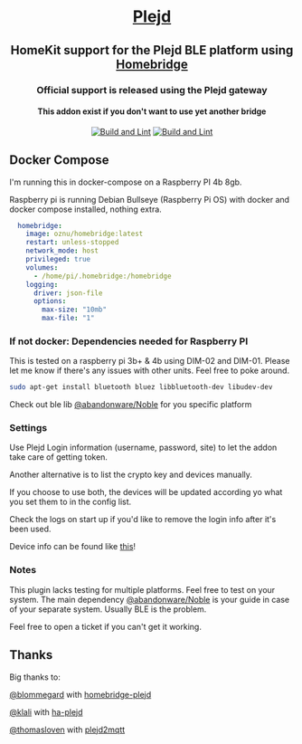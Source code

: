
<SPAN ALIGN="CENTER" STYLE="text-align:center">
<DIV ALIGN="CENTER" STYLE="text-align:center">

# [Plejd](https://www.plejd.com)

## HomeKit support for the Plejd BLE platform using [Homebridge](https://homebridge.io)

### Official support is released using the Plejd gateway

#### This addon exist if you don't want to use yet another bridge

[![Build and Lint](https://img.shields.io/github/workflow/status/herlix/homebridge-plejd/Build%20and%20Lint?style=flat-square)](https://github.com/Herlix/homebridge-plejd/actions/workflows/build.yml)
[![Build and Lint](https://img.shields.io/npm/dm/homebridge-plejd?style=flat-square)](https://github.com/Herlix/homebridge-plejd/actions/workflows/build.yml)

</DIV>
</SPAN>


## Docker Compose

I'm running this in docker-compose on a Raspberry PI 4b 8gb.

Raspberry pi is running Debian Bullseye (Raspberry Pi OS) with docker and docker compose installed, nothing extra.

```yml
  homebridge:
    image: oznu/homebridge:latest
    restart: unless-stopped
    network_mode: host
    privileged: true
    volumes:
      - /home/pi/.homebridge:/homebridge
    logging:
      driver: json-file
      options:
        max-size: "10mb"
        max-file: "1"

```

### If not docker: Dependencies needed for Raspberry PI

This is tested on a raspberry pi 3b+ & 4b using DIM-02 and DIM-01. Please let me know if there's any issues with other units. Feel free to poke around.

```bash
sudo apt-get install bluetooth bluez libbluetooth-dev libudev-dev
```

Check out ble lib [@abandonware/Noble](https://github.com/abandonware/noble) for you specific platform

### Settings

Use Plejd Login information (username, password, site) to let the addon take care of getting token.

Another alternative is to list the crypto key and devices manually.

If you choose to use both, the devices will be updated according yo what you set them to in the config list.

Check the logs on start up if you'd like to remove the login info after it's been used.

Device info can be found like [this](./docs/Device%20Info.md)!

### Notes

This plugin lacks testing for multiple platforms. Feel free to test on your system. The main dependency [@abandonware/Noble](https://github.com/abandonware/noble) is your guide in case of your separate system. Usually BLE is the problem.

Feel free to open a ticket if you can't get it working. 

## Thanks

Big thanks to:

[@blommegard](https://github.com/blommegard) with [homebridge-plejd](https://github.com/blommegard/homebridge-plejd)

[@klali](https://github.com/klali) with [ha-plejd](https://github.com/klali/ha-plejd)

[@thomasloven](https://github.com/thomasloven) with [plejd2mqtt](https://github.com/thomasloven/plejd2mqtt)
